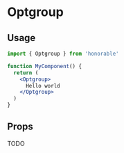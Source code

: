 # Optgroup

## Usage

```jsx
import { Optgroup } from 'honorable'

function MyComponent() {
  return (
    <Optgroup>
      Hello world
    </Optgroup>
  )
}
```

## Props

TODO
